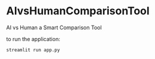 # AIvsHumanComparisonTool
AI vs Human a Smart Comparison Tool

to run the application:

```bash
streamlit run app.py
```